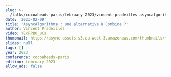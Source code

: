 ```yaml
---
slug: >-
  /talks/cocoaheads-paris/february-2023/vincent-pradeilles-asyncalgorithms-une-alternative-a-combine
date: '2023-02-09'
title: 'AsyncAlgorithms : une alternative à Combine ?'
author: Vincent Pradeilles
video: YExRPBO_uCs
thumbnail: https://async-assets.s3.eu-west-3.amazonaws.com/thumbnails/YExRPBO_uCs.jpg
slides: null
tags: []
year: 2023
conference: cocoaheads-paris
edition: february-2023
allow_ads: false
---
```

